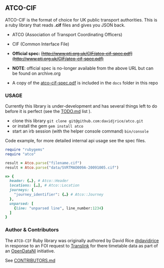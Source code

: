 ## ATCO-CIF

ATCO-CIF is the format of choice for UK public transport authorities. This is a ruby library that reads **.cif** files and gives you JSON back.

* ATCO (Association of Transport Coordinating Officers)
* CIF (Common Interface File)

* **Official spec:** ~~[http://www.pti.org.uk/CIF/atco-cif-spec.pdf](http://www.pti.org.uk/CIF/atco-cif-spec.pdf)~~
* **NOTE**: official spec is no-longer available from the above URL but can be found on archive.org
* A copy of the [atco-cif-spec.pdf](http://github.com/davidjrice/atco/blob/master/docs/atco-cif-spec.pdf) is included in the `docs` folder in this repo

### USAGE

Currently this library is under-development and has several things left to do before it is perfect (see the [TODO.md](http://github.com/davidjrice/atco/blob/master/TODO.md) list ).

* clone this library `git clone git@github.com:davidjrice/atco.git`
* or install the gem `gem install atco`
* start an irb session (with the helper console command) `bin/console`

Code example, for more detailed internal api usage see the spec files.


```ruby
require "rubygems"
require "atco"

result = Atco.parse("filename.cif")
result = Atco.parse("data/SVRTMAO009A-20091005.cif")

=> {
  header: {…}, # Atco::Header
  locations: […], # Atco::Location
  journeys: {
    "journey_identifier": {…} # Atco::Journey
  },
  unparsed: [
    {line: "unparsed line", line_number:1234}
  ]
}
```

### Author & Contributors

The `ATCO-CIF` Ruby library was originally authored by David Rice [@davidjrice](https://github.com/davidjrice) in response to an FOI request to [Translink](https://www.translink.co.uk) for there timetable data as part of an [OpenDataNI](https://admin.opendatani.gov.uk) initiative.

See [CONTRIBUTORS.md](http://github.com/davidjrice/atco/blob/master/CONTRIBUTORS.md)
